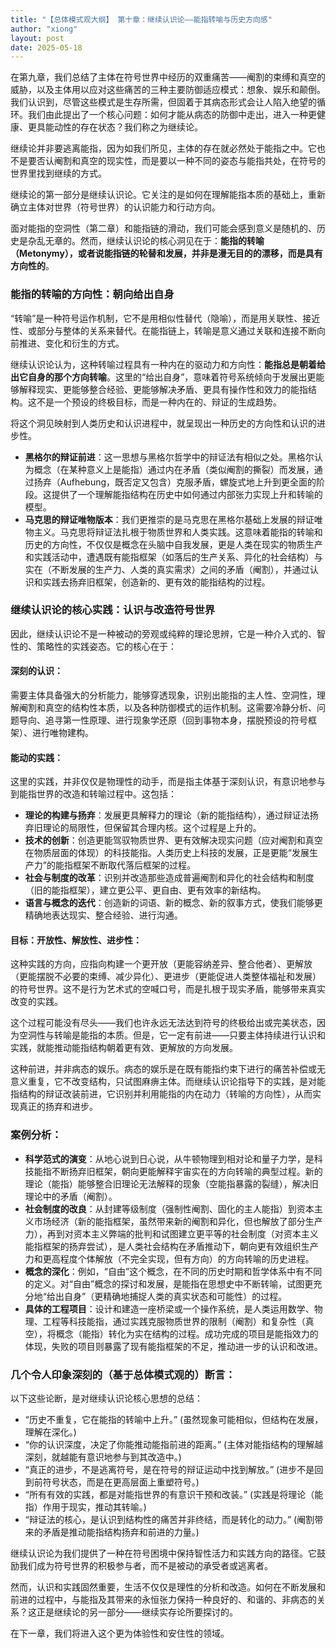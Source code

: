 ```yaml
---
title: "【总体模式观大纲】 第十章：继续认识论——能指转喻与历史方向感"
author: "xiong"
layout: post
date: 2025-05-18
---
```


在第九章，我们总结了主体在符号世界中经历的双重痛苦——阉割的束缚和真空的威胁，以及主体用以应对这些痛苦的三种主要防御适应模式：想象、娱乐和颠倒。我们认识到，尽管这些模式是生存所需，但固着于其病态形式会让人陷入绝望的循环。我们由此提出了一个核心问题：如何才能从病态的防御中走出，进入一种更健康、更具能动性的存在状态？我们称之为继续论。

继续论并非要逃离能指，因为如我们所见，主体的存在就必然处于能指之中。它也不是要否认阉割和真空的现实性，而是要以一种不同的姿态与能指共处，在符号的世界里找到继续的方式。

继续论的第一部分是继续认识论。它关注的是如何在理解能指本质的基础上，重新确立主体对世界（符号世界）的认识能力和行动方向。

面对能指的空洞性（第二章）和能指链的滑动，我们可能会感到意义是随机的、历史是杂乱无章的。然而，继续认识论的核心洞见在于：**能指的转喻（Metonymy），或者说能指链的轮替和发展，并非是漫无目的的漂移，而是具有方向性的**。

### 能指的转喻的方向性：朝向给出自身
“转喻”是一种符号运作机制，它不是用相似性替代（隐喻），而是用关联性、接近性、或部分与整体的关系来替代。在能指链上，转喻是意义通过关联和连接不断向前推进、变化和衍生的方式。

继续认识论认为，这种转喻过程具有一种内在的驱动力和方向性：**能指总是朝着给出它自身的那个方向转喻**。这里的“给出自身”，意味着符号系统倾向于发展出更能够解释现实、更能够整合经验、更能够解决矛盾、更具有操作性和效力的能指结构。这不是一个预设的终极目标，而是一种内在的、辩证的生成趋势。

将这个洞见映射到人类历史和认识进程中，就呈现出一种历史的方向性和认识的进步性。
- **黑格尔的辩证前进**：这一思想与黑格尔哲学中的辩证法有相似之处。黑格尔认为概念（在某种意义上是能指）通过内在矛盾（类似阉割的撕裂）而发展，通过扬弃（Aufhebung，既否定又包含）克服矛盾，螺旋式地上升到更全面的阶段。这提供了一个理解能指结构在历史中如何通过内部张力实现上升和转喻的模型。
- **马克思的辩证唯物版本**：我们更推崇的是马克思在黑格尔基础上发展的辩证唯物主义。马克思将辩证法扎根于物质世界和人类实践。这意味着能指的转喻和历史的方向性，不仅仅是概念在头脑中自我发展，更是人类在现实的物质生产和实践活动中，遭遇既有能指框架（如落后的生产关系、异化的社会结构）与实在（不断发展的生产力、人类的真实需求）之间的矛盾（阉割），并通过认识和实践去扬弃旧框架，创造新的、更有效的能指结构的过程。

### 继续认识论的核心实践：认识与改造符号世界
因此，继续认识论不是一种被动的旁观或纯粹的理论思辨，它是一种介入式的、智性的、策略性的实践姿态。它的核心在于：
#### **深刻的认识**：
需要主体具备强大的分析能力，能够穿透现象，识别出能指的主人性、空洞性，理解阉割和真空的结构性本质，以及各种防御模式的运作机制。这需要冷静分析、问题导向、追寻第一性原理、进行现象学还原（回到事物本身，摆脱预设的符号框架）、进行唯物建构。

#### **能动的实践**：
这里的实践，并非仅仅是物理性的动手，而是指主体基于深刻认识，有意识地参与到能指世界的改造和转喻过程中。这包括：
- **理论的构建与扬弃**：发展更具解释力的理论（新的能指结构），通过辩证法扬弃旧理论的局限性，但保留其合理内核。这个过程是上升的。
- **技术的创新**：创造更能驾驭物质世界、更有效解决现实问题（应对阉割和真空在物质层面的体现）的科技能指。人类历史上科技的发展，正是更能“发展生产力”的能指框架不断取代落后框架的过程。
- **社会与制度的改革**：识别并改造那些造成普遍阉割和异化的社会结构和制度（旧的能指框架），建立更公平、更自由、更有效率的新结构。
- **语言与概念的迭代**：创造新的词语、新的概念、新的叙事方式，使我们能够更精确地表达现实、整合经验、进行沟通。

#### **目标：开放性、解放性、进步性**：
这种实践的方向，应指向构建一个更开放（更能容纳差异、整合他者）、更解放（更能摆脱不必要的束缚、减少异化）、更进步（更能促进人类整体福祉和发展）的符号世界。这不是行为艺术式的空喊口号，而是扎根于现实矛盾，能够带来真实改变的实践。

这个过程可能没有尽头——我们也许永远无法达到符号的终极给出或完美状态，因为空洞性与转喻是能指的本质。但是，它一定有前进——只要主体持续进行认识和实践，就能推动能指结构朝着更有效、更解放的方向发展。

这种前进，并非病态的娱乐。病态的娱乐是在既有能指约束下进行的痛苦补偿或无意义重复，它不改变结构，只试图麻痹主体。而继续认识论指导下的实践，是对能指结构的辩证改装前进，它识别并利用能指的内在动力（转喻的方向性），从而实现真正的扬弃和进步。

### 案例分析：
- **科学范式的演变**：从地心说到日心说，从牛顿物理到相对论和量子力学，是科技能指不断扬弃旧框架，朝向更能解释宇宙实在的方向转喻的典型过程。新的理论（能指）能够整合旧理论无法解释的现象（空能指暴露的裂缝），解决旧理论中的矛盾（阉割）。
- **社会制度的改良**：从封建等级制度（强制性阉割、固化的主人能指）到资本主义市场经济（新的能指框架，虽然带来新的阉割和异化，但也解放了部分生产力），再到对资本主义弊端的批判和试图建立更平等的社会制度（对资本主义能指框架的扬弃尝试），是人类社会结构在矛盾推动下，朝向更有效组织生产力和更高程度个体解放（不完全实现，但有方向）的方向转喻的历史进程。
- **概念的深化**：例如，“自由”这个概念，在不同的历史时期和哲学体系中有不同的定义。对“自由”概念的探讨和发展，是能指在思想史中不断转喻，试图更充分地“给出自身”（更精确地捕捉人类的真实状态和可能性）的过程。
- **具体的工程项目**：设计和建造一座桥梁或一个操作系统，是人类运用数学、物理、工程等科技能指，通过实践克服物质世界的限制（阉割）和复杂性（真空），将概念（能指）转化为实在结构的过程。成功完成的项目是能指效力的体现，失败的项目则暴露了现有能指框架的不足，推动进一步的认识和改进。

### 几个令人印象深刻的（基于总体模式观的）断言：
以下这些论断，是对继续认识论核心思想的总结：
- “历史不重复，它在能指的转喻中上升。” (虽然现象可能相似，但结构在发展，理解在深化。)
- “你的认识深度，决定了你能推动能指前进的距离。” (主体对能指结构的理解越深刻，就越能有意识地参与到其改造中。)
- “真正的进步，不是逃离符号，是在符号的辩证运动中找到解放。” (进步不是回到前符号状态，而是在更高层面上重塑符号。)
- “所有有效的实践，都是对能指世界的有意识干预和改装。” (实践是将理论（能指）作用于现实，推动其转喻。)
- “辩证法的核心，是认识到结构性的痛苦并非终结，而是转化的动力。” (阉割带来的矛盾是推动能指结构扬弃和前进的力量。)

继续认识论为我们提供了一种在符号困境中保持智性活力和实践方向的路径。它鼓励我们成为符号世界的积极参与者，而不是被动的承受者或逃离者。

然而，认识和实践固然重要，生活不仅仅是理性的分析和改造。如何在不断发展和前进的过程中，与能指及其带来的永恒张力保持一种良好的、和谐的、非病态的关系？这正是继续论的另一部分——继续实存论所要探讨的。

在下一章，我们将进入这个更为体验性和安住性的领域。